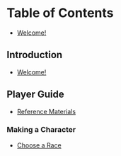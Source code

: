 # Table of Contents
* [Welcome!](./README.md)

## Introduction
* [Welcome!](./README.md)

## Player Guide
* [Reference Materials](./FA-basics.md)

### Making a Character
* [Choose a Race](./races.md)
